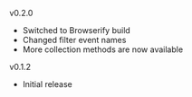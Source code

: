 
v0.2.0

* Switched to Browserify build
* Changed filter event names
* More collection methods are now available

v0.1.2

* Initial release
